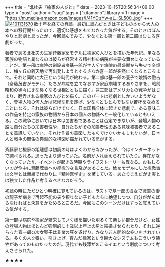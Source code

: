 +++
title = "北杜夫『楡家の人びと』"
date = 2023-10-15T20:56:34+09:00
type = "post"
author = "sugi"
tags = ["kitamorio"]
library = 1
image = "https://m.media-amazon.com/images/I/41YDlzYw-aL._SL500_.jpg"
+++
<a href="https://www.amazon.co.jp/dp/4101131570/?tag=chezsugi-22" target="_blank" class="alignleft"><img src="https://m.media-amazon.com/images/I/41YDlzYw-aL._SL500_.jpg" alt="4101131570" border="0" /></a>
数十年を経ての再読。最初に読んだときは子どもの本から大人の本への移行期だったので、適切な感想をもてなかった気がする。そのときはぼんやりと悲劇と思ったが、今回読んでみて、少なくとも第一部と第二部はむしろ喜劇だった。

著者である北杜夫の生家斉藤家をモデルに楡家の人びとを描いた年代記。単なる家族の物語と異なるのは彼らが経営する精神科の病院が主要な舞台になっていることだ。第一部は病院の創設者楡基一郎が主人公で病院の最盛期から失火で全焼し、梅ヶ丘の新天地で再出発しようとするさなか喜一郎が突然亡くなるところまで。それと同時に大正という時代が終わる。第二部は基一郎の養子で娘婿の徹吉（斎藤茂吉がモデル）たちが病院を立てなおすが家庭崩壊するありさまを、戦前昭和の徐々にきな臭くなる世相とともに描く。第三部はアメリカとの戦争がはじまり、翻弄される楡家の人びとを描く。このパートは悲劇としかいいようがなく、登場人物の何人かは悲惨な死を遂げ、少なくともとんでもない苦杯をなめることになる。それは彼らだけでなく、日本国民全体に起きた悲劇で、ある意味この作品を特定の家族の物語から日本の個人の物語へと一般化しているともいえる。この戦争においては日本は加害者であることは否定できないが、登場人物の誰も自分たちの加害者性や、自分たちがその加害者性のある意味被害者であることを意識していない。それは作者の意図したものではないかもしれないが、日本人と戦争の関係の典型的な構図が描かれている気がする。

斉藤家と楡家の距離感は初読の時はよくわからなかったが、今はインターネットで調べられる。思ったより違っていた。名前が入れ替えられていたり。存在がなくなっていたり、イベントが起きる時期やライフストーリーも異なる。おもしろいのが作中に斎藤茂吉への揶揄的な言及があることだ。彼をモデルにした楡徹吉は文学とは無縁で代わりに『精神医学史』を著している。あたりまえだが史実とは独立した作品と考えるべきなのだろう。

初読の時にただひとつ明確に覚えているのは、ラストで基一郎の長女で徹吉の妻の龍子が病身で再起不能の夫や頼りない子どもたちに絶望しつつ、自分ががんばらなければと決意をかためるところだ。今回もこのシーンだけはずっと覚えている気がする。

第一部は病院や楡家が繁栄していく様を描いた明るくて楽しい部分だけど、女性の登場人物はほとんど強制的に十歳以上年上の男と結婚させられたり、それに逆らった喜一郎の次女聖子は非業の死を遂げり、かなり非人間的な扱いをされている。多くの人を養い、引き上げ、育んだ楡家という巨大なシステムもこういう犠牲があってのものだったのだ。現代でも残滓がのこるイエという制度について考えさせられた。

★★★★
